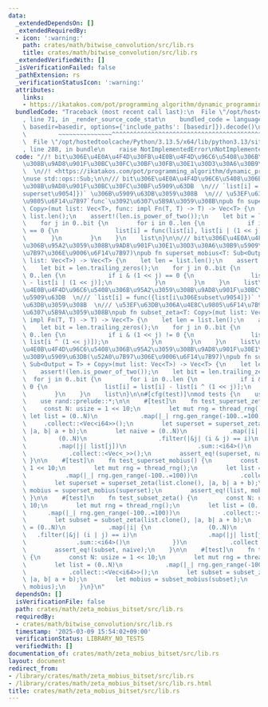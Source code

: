 ```yaml
---
data:
  _extendedDependsOn: []
  _extendedRequiredBy:
  - icon: ':warning:'
    path: crates/math/bitwise_convolution/src/lib.rs
    title: crates/math/bitwise_convolution/src/lib.rs
  _extendedVerifiedWith: []
  _isVerificationFailed: false
  _pathExtension: rs
  _verificationStatusIcon: ':warning:'
  attributes:
    links:
    - https://ikatakos.com/pot/programming_algorithm/dynamic_programming/subset_convolution
  bundledCode: "Traceback (most recent call last):\n  File \"/opt/hostedtoolcache/Python/3.13.5/x64/lib/python3.13/site-packages/onlinejudge_verify/documentation/build.py\"\
    , line 71, in _render_source_code_stat\n    bundled_code = language.bundle(stat.path,\
    \ basedir=basedir, options={'include_paths': [basedir]}).decode()\n          \
    \         ~~~~~~~~~~~~~~~^^^^^^^^^^^^^^^^^^^^^^^^^^^^^^^^^^^^^^^^^^^^^^^^^^^^^^^^^^^^^^^^^^\n\
    \  File \"/opt/hostedtoolcache/Python/3.13.5/x64/lib/python3.13/site-packages/onlinejudge_verify/languages/rust.py\"\
    , line 288, in bundle\n    raise NotImplementedError\nNotImplementedError\n"
  code: "//! bit\u306E\u4E0A\u4F4D\u30FB\u4E0B\u4F4D\u96C6\u5408\u306B\u95A2\u3059\
    \u308B\u9AD8\u901F\u30BC\u30FC\u30BF\u30FB\u30E1\u30D3\u30A6\u30B9\u5909\u63DB\
    \  \n//! <https://ikatakos.com/pot/programming_algorithm/dynamic_programming/subset_convolution>\n\
    \nuse std::ops::Sub;\n\n/// bit\u306E\u4E0A\u4F4D\u96C6\u5408\u306B\u95A2\u3059\
    \u308B\u9AD8\u901F\u30BC\u30FC\u30BF\u5909\u63DB  \n/// `list[i] = func({list[i\u306E\
    superset\u9054]})` \u306B\u5909\u63DB\u3059\u308B  \n/// \u53EF\u63DB\u306A\u4E8C\
    \u9805\u6F14\u7B97`func`\u3092\u6307\u5B9A\u3059\u308B\npub fn superset_zeta<T:\
    \ Copy>(mut list: Vec<T>, func: impl Fn(T, T) -> T) -> Vec<T> {\n    let len =\
    \ list.len();\n    assert!(len.is_power_of_two());\n    let bit = len.trailing_zeros();\n\
    \    for j in 0..bit {\n        for i in 0..len {\n            if i & (1 << j)\
    \ == 0 {\n                list[i] = func(list[i], list[i | (1 << j)]);\n     \
    \       }\n        }\n    }\n    list\n}\n\n/// bit\u306E\u4E0A\u4F4D\u96C6\u5408\
    \u306B\u95A2\u3059\u308B\u9AD8\u901F\u30E1\u30D3\u30A6\u30B9\u5909\u63DB(\u52A0\
    \u7B97\u306E\u9006\u6F14\u7B97)\npub fn superset_mobius<T: Sub<Output = T> + Copy>(mut\
    \ list: Vec<T>) -> Vec<T> {\n    let len = list.len();\n    assert!(len.is_power_of_two());\n\
    \    let bit = len.trailing_zeros();\n    for j in 0..bit {\n        for i in\
    \ 0..len {\n            if i & (1 << j) == 0 {\n                list[i] = list[i]\
    \ - list[i | (1 << j)];\n            }\n        }\n    }\n    list\n}\n\n/// bit\u306E\
    \u4E0B\u4F4D\u96C6\u5408\u306B\u95A2\u3059\u308B\u9AD8\u901F\u30BC\u30FC\u30BF\
    \u5909\u63DB  \n/// `list[i] = func({list[i\u306Esubset\u9054]})` \u306B\u5909\
    \u63DB\u3059\u308B  \n/// \u53EF\u63DB\u306A\u4E8C\u9805\u6F14\u7B97`func`\u3092\
    \u6307\u5B9A\u3059\u308B\npub fn subset_zeta<T: Copy>(mut list: Vec<T>, func:\
    \ impl Fn(T, T) -> T) -> Vec<T> {\n    let len = list.len();\n    assert!(len.is_power_of_two());\n\
    \    let bit = len.trailing_zeros();\n    for j in 0..bit {\n        for i in\
    \ 0..len {\n            if i & (1 << j) != 0 {\n                list[i] = func(list[i],\
    \ list[i ^ (1 << j)]);\n            }\n        }\n    }\n    list\n}\n\n/// bit\u306E\
    \u4E0B\u4F4D\u96C6\u5408\u306B\u95A2\u3059\u308B\u9AD8\u901F\u30E1\u30D3\u30A6\
    \u30B9\u5909\u63DB(\u52A0\u7B97\u306E\u9006\u6F14\u7B97)\npub fn subset_mobius<T:\
    \ Sub<Output = T> + Copy>(mut list: Vec<T>) -> Vec<T> {\n    let len = list.len();\n\
    \    assert!(len.is_power_of_two());\n    let bit = len.trailing_zeros();\n  \
    \  for j in 0..bit {\n        for i in 0..len {\n            if i & (1 << j) !=\
    \ 0 {\n                list[i] = list[i] - list[i ^ (1 << j)];\n            }\n\
    \        }\n    }\n    list\n}\n\n#[cfg(test)]\nmod tests {\n    use super::*;\n\
    \    use rand::prelude::*;\n\n    #[test]\n    fn test_superset_zeta() {\n   \
    \     const N: usize = 1 << 10;\n        let mut rng = thread_rng();\n       \
    \ let list = (0..N)\n            .map(|_| rng.gen_range(-100..=100))\n       \
    \     .collect::<Vec<i64>>();\n        let superset = superset_zeta(list.clone(),\
    \ |a, b| a + b);\n        let naive = (0..N)\n            .map(|i| {\n       \
    \         (0..N)\n                    .filter(|&j| (i & j) == i)\n           \
    \         .map(|j| list[j])\n                    .sum::<i64>()\n            })\n\
    \            .collect::<Vec<_>>();\n        assert_eq!(superset, naive);\n   \
    \ }\n\n    #[test]\n    fn test_superset_mobius() {\n        const N: usize =\
    \ 1 << 10;\n        let mut rng = thread_rng();\n        let list = (0..N)\n \
    \           .map(|_| rng.gen_range(-100..=100))\n            .collect::<Vec<i64>>();\n\
    \        let superset = superset_zeta(list.clone(), |a, b| a + b);\n        let\
    \ mobius = superset_mobius(superset);\n        assert_eq!(list, mobius);\n   \
    \ }\n\n    #[test]\n    fn test_subset_zeta() {\n        const N: usize = 1 <<\
    \ 10;\n        let mut rng = thread_rng();\n        let list = (0..N)\n      \
    \      .map(|_| rng.gen_range(-100..=100))\n            .collect::<Vec<i64>>();\n\
    \        let subset = subset_zeta(list.clone(), |a, b| a + b);\n        let naive\
    \ = (0..N)\n            .map(|i| {\n                (0..N)\n                 \
    \   .filter(|&j| (i | j) == i)\n                    .map(|j| list[j])\n      \
    \              .sum::<i64>()\n            })\n            .collect::<Vec<_>>();\n\
    \        assert_eq!(subset, naive);\n    }\n\n    #[test]\n    fn test_subset_mobius()\
    \ {\n        const N: usize = 1 << 10;\n        let mut rng = thread_rng();\n\
    \        let list = (0..N)\n            .map(|_| rng.gen_range(-100..=100))\n\
    \            .collect::<Vec<i64>>();\n        let subset = subset_zeta(list.clone(),\
    \ |a, b| a + b);\n        let mobius = subset_mobius(subset);\n        assert_eq!(list,\
    \ mobius);\n    }\n}\n"
  dependsOn: []
  isVerificationFile: false
  path: crates/math/zeta_mobius_bitset/src/lib.rs
  requiredBy:
  - crates/math/bitwise_convolution/src/lib.rs
  timestamp: '2025-03-09 15:54:02+09:00'
  verificationStatus: LIBRARY_NO_TESTS
  verifiedWith: []
documentation_of: crates/math/zeta_mobius_bitset/src/lib.rs
layout: document
redirect_from:
- /library/crates/math/zeta_mobius_bitset/src/lib.rs
- /library/crates/math/zeta_mobius_bitset/src/lib.rs.html
title: crates/math/zeta_mobius_bitset/src/lib.rs
---
```

